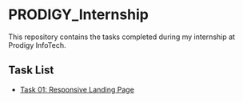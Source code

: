 # PRODIGY_Internship

This repository contains the tasks completed during my internship at Prodigy InfoTech.

## Task List

- [Task 01: Responsive Landing Page](Task01/README.md)


